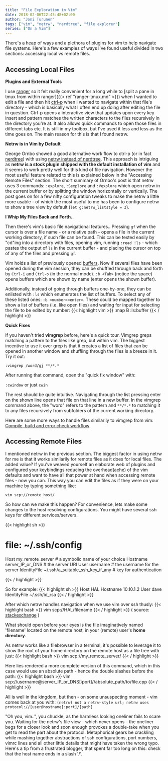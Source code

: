 ```yaml
---
title: "File Exploration in Vim"
date: 2018-02-06T22:45:48+02:00
author: "Joni Turunen"
tags: ["vim", "netrw", "nerdtree", "file explorer"]
series: ["On a Vim"]
---
```


There's a heap of ways and a plethora of plugins for vim to help navigate file systems. Here's a few examples of ways I've found useful divided in two sections: accessing local vs remote files.

## Accessing Local Files

**Plugins and External Tools**

I use [ranger](https://ranger.github.io/) so it felt really convenient for a long while to [split a pane in tmux from within ranger]({{< ref "ranger-tmux.md" >}}) when I wanted to edit a file and then hit [ctrl-p](https://kien.github.io/ctrlp.vim/) when I wanted to navigate within that file's directory - which is basically what I often end up doing after editing the file in question. Ctrl-p opens a interactive view that updates upon every key insert and pattern matches the written characters to the files recursively in the directory you're at. It also allows quick commands to open those files in different tabs etc. It is still in my toolbox, but I've used it less and less as the time goes on. The main reason for this is that I found netrw.

**Netrw is in Vim by Default**

George Ornbo showed a good alternative work flow to ctrl-p (or in fact [nerdtree](https://github.com/scrooloose/nerdtree)) with using [netrw instead of nerdtree](https://shapeshed.com/vim-netrw/#netrw-the-unloved-directory-browser). This approach is intriguing as **netrw is a stock plugin shipped with the default installation of vim** and it seems to work pretty well for this kind of file navigation. However the most useful feature related to this is explained below in the "Accessing Remote Files" section. The short summary of Ornbo's post is that netrw uses 3 commands: ``:explore``, ``:Sexplore`` and ``:Vexplore`` which open netrw in the current buffer or by splitting the window horizontally or vertically. The post goes on for a few nifty configuration tweaks to make the netrw a little more usable - of which the most useful to me has been to configure netrw to show a tree view by default (``let g:netrw_liststyle = 3``). 

**I Whip My Files Back and Forth..**

Then there's vim's basic file navigational features.. Pressing ``gf`` when the cursor is over a file name - or a relative path - opens a file in the current working directory, if such file can be found. This can be tested easily by "cd"ing into a directory with files, opening vim, running ``:read !ls`` - which pastes the output of ``ls`` in the current buffer - and placing the cursor on top of any of the files and pressing ``gf``.

Vim holds a list of previously opened [buffers](https://romainl.github.io/the-patient-vimmer/2.html#_buffers). Now if several files have been opened during the vim session, they can be shuffled through back and forth by ``Ctrl-i`` and ``Ctrl-o`` (in the normal mode). ``:b <Tab>`` (notice the space) opens buffers which are shown by name (enter opens the shown buffer). 

Additionally, instead of going through buffers one-by-one, they can be enlisted with ``:ls`` which enumerates the list of buffers. To select any of these listed ones: ``:b <number><enter>``. These could be mapped together to show a list of buffers (i.e. like open files) and waiting for input for selecting the file to be edited by number:
{{< highlight vim >}}
:map <Leader>B :ls<CR>:buffer 
{{< / highlight >}}

**Quick Fixes**

If you haven't tried **vimgrep** before, here's a quick tour. Vimgrep greps matching a pattern to the files like grep, but within vim. The biggest incentive to use it over grep is that it creates a list of files that can be opened in another window and shuffling through the files is a breeze in it. Try it out:

``:vimgrep /word/gj **/*.*``

After running that command, open the "quick fix window" with:

``:cwindow`` or just ``cwin``

The rest should be quite intuitive. Navigating through the list pressing enter on the shown line opens that file on that line in a new buffer. In the vimgrep command above, the "word" refers to the pattern and ``**/*.*`` to matching it to any files recursively from subfolders of the current working directory.

Here are some more ways to handle files similarily to vimgrep from vim: [Compile, build and error check workflow](https://gist.github.com/ajh17/a8f5f194079818b99199)

## Accessing Remote Files

I mentioned netrw in the previous section. The biggest factor in using netrw for me is that it works similarily for remote files as it does for local files. The added value? If you've weaved yourself an elaborate web of plugins and configured your keybindings reducing the overhead(ache) of the vim defaults and want to have all that power at hand when accessing remote files - now you can. This way you can edit the files as if they were on your machine by typing something like:

``vim scp://remote_host/``

So how can we make this happen? For convenience, lets make some changes to the host resolving configurations. You might have several ssh keys for different services/servers.

{{< highlight sh >}}
# file: ~/.ssh/config
Host my_remote_server       # a symbolic name of your choice
  Hostname server_IP_or_DNS # the server URI
  User username             # the username for the server
  IdentityFile ~/.ssh/a_suitable_ssh_key_if_any # key for authentication
 
{{< / highlight >}}

So for example:
{{< highlight sh >}}
Host HAL
  Hostname 10.10.1.2
  User dave
  IdentityFile ~/.ssh/id_rsa
{{< / highlight >}}

After which netrw handles navigation when we use vim over ssh thusly:
{{< highlight bash >}}
vim scp://HAL/filename
{{< / highlight >}}
( source: [stackexchange](https://unix.stackexchange.com/questions/315844/editing-and-compiling-files-on-a-remote-server-with-vim) )

What should open before your eyes is the file imaginatively named 'filename' located on the remote host, in your (remote) user's **home directory**.

As netrw works like a filebrowser in a terminal, it's possible to leverage it to show the root of your home directory on the remote host as a file tree with just:
{{< highlight bash >}}
vim scp://my_remote_server/
{{< / highlight >}}

Here lies rendered a more complete version of this command, which in this case would use an absolute path - hence the double slashes before the path:
{{< highlight bash >}}
vim scp://username@server_IP_or_DNS[:port]//absolute_path/to/file.cpp
{{< / highlight >}}

All is well in the kingdom, but then - on some unsuspecting moment - vim comes back at you with:
``(netrw) not a netrw-style url; netrw uses protocol://[user@hostname[:port]/[path]``

"Oh you, vim..", you chuckle, as the harmless looking oneliner fails to scare you. Waiting for the netrw's file view - which never opens - the oneliner begs for a closer look and soon enough provokes a double-take when you get to read the part about the protocol. Metaphorical gears be crackling while mashing together abstractions of ssh configurations, port numbers, vimrc lines and all other little details that might have taken the wrong typo. Here's a tip from a frustrated blogger, that spent far too long on this: check that the host name ends in a slash '/'.

